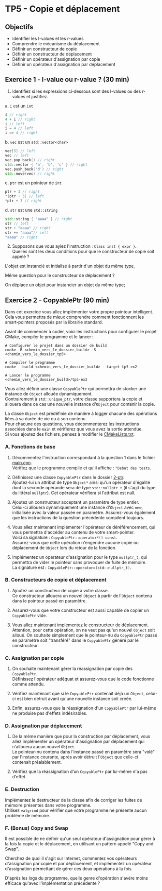 # TP5 - Copie et déplacement

## Objectifs

- Identifier les l-values et les r-values
- Comprendre le mécanisme du déplacement
- Définir un constructeur de copie
- Définir un constructeur de déplacement
- Définir un opérateur d'assignation par copie
- Définir un opérateur d'assignation par déplacement

## Exercice 1 - l-value ou r-value ? (30 min)

1. Identifiez si les expressions ci-dessous sont des l-values ou des r-values et justifiez.  

a. `i` est un `int`  
```cpp
4 // right
4 + i // right
i // left
i = 4 // left
i == 4 // right
```

b. `vec` est un `std::vector<char>`
```cpp
vec[5] // left
vec // left
vec.pop_back() // right
std::vector { 'a', 'b', 'c' } // right
vec.push_back('d') // right
std::move(vec) // right
```

c. `ptr` est un pointeur de `int`
```cpp
ptr + 3 // right
*(ptr + 3) // left
*ptr + 3 // right
```

d. `str` est une `std::string`
```cpp
std::string { "aaaa" } // right
str // left
str + "aaaa" // right
str += "aaaa"// left
"aaaa" // right
```

2. Supposons que vous ayiez l'instruction : `Class inst { expr }`.  
Quelles sont les deux conditions pour que le constructeur de copie soit appelé ? 

L'objet est instancié et initialisé à partir d'un objet du même type, 

Même question pour le constructeur de déplacement ?

On déplace un objet pour instancier un objet du même type;




## Exercice 2 - CopyablePtr (90 min)

Dans cet exercice vous allez implémenter votre propre pointeur intelligent.  
Cela vous permettra de mieux comprendre comment fonctionnent les smart-pointers proposés par la librairie standard.

Avant de commencer à coder, voici les instructions pour configurer le projet CMake, compiler le programme et le lancer :
```b
# Configurer le projet dans un dossier de build
cmake -B <chemin_vers_le_dossier_build> -S <chemin_vers_le_dossier_tp5>

# Compiler le programme
cmake --build <chemin_vers_le_dossier_build> --target tp5-ex2

# Lancer le programme
<chemin_vers_le_dossier_build>/tp5-ex2
```

Vous allez définir une classe `CopyablePtr` qui permettra de stocker une instance de `Object` allouée dynamiquement.  
Contrairement à `std::unique_ptr`, votre classe supportera la copie et allouera dans ce cas une nouvelle instance d'`Object` pour contenir la copie.  

La classe `Object` est prédéfinie de manière à logger chacune des opérations liées à sa durée de vie ou à son contenu.  
Pour chacune des questions, vous décommenterez les instructions associées dans le `main` et vérifierez que vous avez la sortie attendue.  
Si vous ajoutez des fichiers, pensez à modifier le [CMakeLists.txt](CMakeLists.txt).

### A. Fonctions de base

1. Décommentez l'instruction correspondant à la question 1 dans le fichier [main.cpp](2-ptr/main.cpp).  
Vérifiez que le programme compile et qu'il affiche : `"Debut des tests`.

2. Définissez une classe `CopyablePtr` dans le dossier [2-ptr](2-ptr).    
Ajoutez-lui un attribut de type `Object*` ainsi qu'un opérateur d'égalité dont la seconde opérande sera de type `std::nullptr_t` (il s'agit du type du littéral `nullptr`). Cet opérateur vérifiera si l'attribut est null.

3. Ajoutez un constructeur acceptant un paramètre de type entier.  
Celui-ci allouera dynamiquement une instance d'`Object` avec `new`, initialisée avec la valeur passée en paramètre.  Assurez-vous également que les instructions de la question précédente compilent toujours.

4. Vous allez maintenant implémenter l'opérateur de déréférencement, qui vous permettra d'accéder au contenu de votre smart-pointer.  
Voici sa signature : `CopyablePtr::operator*() const`.  
Assurez-vous que cette opération n'engendre aucune copie ou déplacement de `Object` lors du retour de la fonction.

5. Implémentez un operateur d'assignation pour le type `nullptr_t`, qui permettra de vider le pointeur sans provoquer de fuite de mémoire.  
La signature est : `CopyablePtr::operator=(std::nullptr_t)`.

### B. Constructeurs de copie et déplacement

1. Ajoutez un constructeur de copie à votre classe.  
Ce constructeur allouera un nouvel `Object` à partir de l'`Object` contenu dans le pointeur passé en paramètre.

2. Assurez-vous que votre constructeur est aussi capable de copier un `CopyablePtr` vide.

3. Vous allez maintenant implémentez le constructeur de déplacement.
Attention, pour cette opération, on ne veut pas qu'un nouvel `Object` soit alloué.
On souhaite simplement que le pointeur-nu du `CopyablePtr` passé en paramètre soit "transféré" dans le `CopyablePtr` généré par le constructeur.

### C. Assignation par copie

1. On souhaite maintenant gérer la réassignation par copie des `CopyablePtr`.  
Définissez l'opérateur adéquat et assurez-vous que le code fonctionne comme attendu.

2. Vérifiez maintenant que si le `CopyablePtr` contenait déjà un `Object`, celui-ci est bien détruit avant qu'une nouvelle instance soit créée.  

3. Enfin, assurez-vous que la réassignation d'un `CopyablePtr` par lui-même ne produise pas d'effets indésirables.

### D. Assignation par déplacement

1. De la même manière que pour la construction par déplacement, vous allez implémenter un opérateur d'assignation par déplacement qui n'allouera aucun nouvel `Object`.  
Le pointeur-nu contenu dans l'instance passé en paramètre sera "volé" par l'instance courante, après avoir détruit l'`Object` que celle-ci contenait préalablement.

2. Vérifiez que la réassignation d'un `CopyablePtr` par lui-même n'a pas d'effet.

### E. Destruction

Implémentez le destructeur de la classe afin de corriger les fuites de mémoire présentes dans votre programme.  
Utilisez `valgrind` pour vérifier que votre programme ne présente aucun problème de mémoire.

### F. (Bonus) Copy and Swap 

Il est possible de ne définir qu'un seul opérateur d'assignation pour gérer à la fois la copie et le déplacement, en utilisant un pattern appelé "Copy and Swap".

Cherchez de quoi il s'agit sur Internet, commentez vos opérateurs d'assignation par copie et par déplacement, et implémentez un opérateur d'assignation permettant de gérer ces deux opérations à la fois.

D'après les logs du programme, quelle genre d'opération s'avère moins efficace qu'avec l'implémentation précédente ? 
